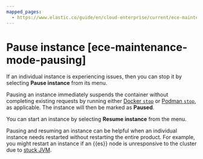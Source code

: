 ```yaml
---
mapped_pages:
  - https://www.elastic.co/guide/en/cloud-enterprise/current/ece-maintenance-mode-pausing.html
---
```


# Pause instance [ece-maintenance-mode-pausing]

If an individual instance is experiencing issues, then you can stop it by selecting **Pause instance** from its menu.

Pausing an instance immediately suspends the container without completing existing requests by running either [Docker `stop`](https://docs.docker.com/reference/cli/docker/container/stop/) or [Podman `stop`](https://docs.podman.io/en/stable/markdown/podman-stop.1.md), as applicable. The instance will then be marked as **Paused**.

You can start an instance by selecting **Resume instance** from the menu.

Pausing and resuming an instance can be helpful when an individual instance needs restarted without restarting the entire product. For example, you might restart an instance if an {{es}} node is unresponsive to the cluster due to [stuck JVM](../../../troubleshoot/elasticsearch/high-jvm-memory-pressure.md).
